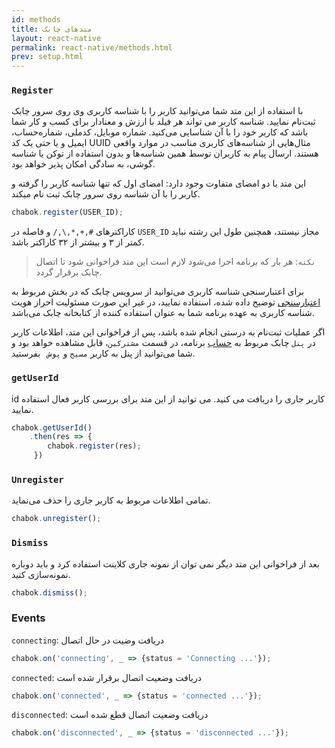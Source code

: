 ```yaml
---
id: methods
title: متدهای چابک
layout: react-native
permalink: react-native/methods.html
prev: setup.html
---
```


### `Register`
با استفاده از این متد شما می‌توانید کاربر را با شناسه کاربری وی روی سرور چابک ثبت‌نام نمایید. شناسه کاربر می تواند هر فیلد با ارزش و معنا‌دار برای کسب و کار شما باشد که کاربر خود را با آن شناسایی می‌کنید. شماره موبایل، کدملی، شماره‌حساب، ایمیل و یا حتی یک کد UUID مثال‌هایی از شناسه‌های کاربری مناسب در موارد واقعی هستند. ارسال پیام‌ به کاربران توسط همین شناسه‌ها و بدون استفاده از توکن یا شناسه گوشی، به سادگی امکان پذیر خواهد بود.

این متد با دو امضای متفاوت وجود دارد: امضای اول که تنها شناسه کاربر را گرفته و کاربر را با آن شناسه روی سرور چابک ثبت نام میکند.

```javascript
chabok.register(USER_ID);
```

کاراکترهای ‍`#,+,*,\,/` و فاصله در `USER_ID` مجاز نیستند، همچنین طول این رشته نباید کمتر از ۳ و بیشتر از ۳۲ کاراکتر باشد.

> `نکته`: هر بار که برنامه اجرا می‌شود لازم است این متد فراخوانی شود تا اتصال چابک برقرار گردد.

برای اعتبارسنجی شناسه کاربری می‌توانید از سرویس چابک که در بخش مربوط به [اعتبارسنجی](verification.html) توضیح داده شده، استفاده نمایید، در غیر این صورت مسئولیت احراز هویت شناسه کاربری به عهده برنامه شما به عنوان استفاده کننده از کتابخانه چابک می‌باشد.

اگر عملیات ثبت‌نام به درستی انجام شده باشد، پس از فراخوانی این متد،
اطلاعات کاربر در `پنل`  چابک مربوط به [حساب](http://chabokpush.com)
 برنامه، در قسمت `مشترکین`، قابل مشاهده خواهد بود و شما می‌توانید از پنل به
کاربر `مسیج` و `پوش ` بفرستید.

### `getUserId`
id کاربر جاری را دریافت می کنید. می توانید از این متد برای بررسی کاربر فعال استفاده نمایید.

```javascript
chabok.getUserId()
    .then(res => {
        chabok.register(res);
     })
```

### `Unregister`

تمامی اطلاعات مربوط به کاربر جاری را حذف می‌نماید.

```javascript
chabok.unregister();
```
### `Dismiss`

بعد از فراخوانی این متد دیگر نمی توان از نمونه جاری کلاینت استفاده کرد و باید دوباره نمونه‌سازی کنید.

```javascript
chabok.dismiss();
```


### Events

`connecting`: دریافت وضیت در حال اتصال

```javascript
chabok.on('connecting', _ => {status = 'Connecting ...'}); 
```

`connected`: دریافت وضعیت اتصال برقرار شده است

```javascript
chabok.on('connected', _ => {status = 'connected ...'}); 
```

`disconnected`: دریافت وضعیت اتصال قطع شده است

```javascript
chabok.on('disconnected', _ => {status = 'disconnected ...'}); 
```
